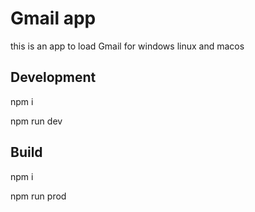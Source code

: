 # Gmail app 

this is an app to load Gmail for windows linux and macos
## Development 
npm i 

npm run dev

## Build
npm i 

npm run prod

